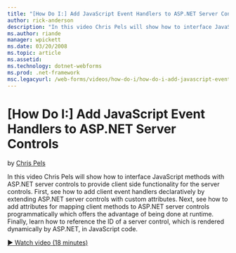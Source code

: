 ```yaml
---
title: "[How Do I:] Add JavaScript Event Handlers to ASP.NET Server Controls | Microsoft Docs"
author: rick-anderson
description: "In this video Chris Pels will show how to interface JavaScript methods with ASP.NET server controls to provide client side functionality for the server contr..."
ms.author: riande
manager: wpickett
ms.date: 03/20/2008
ms.topic: article
ms.assetid: 
ms.technology: dotnet-webforms
ms.prod: .net-framework
msc.legacyurl: /web-forms/videos/how-do-i/how-do-i-add-javascript-event-handlers-to-aspnet-server-controls
---
```

[How Do I:] Add JavaScript Event Handlers to ASP.NET Server Controls
====================
by [Chris Pels](https://twitter.com/chrispels)

In this video Chris Pels will show how to interface JavaScript methods with ASP.NET server controls to provide client side functionality for the server controls. First, see how to add client event handlers declaratively by extending ASP.NET server controls with custom attributes. Next, see how to add attributes for mapping client methods to ASP.NET server controls programmatically which offers the advantage of being done at runtime. Finally, learn how to reference the ID of a server control, which is rendered dynamically by ASP.NET, in JavaScript code.

[&#9654; Watch video (18 minutes)](https://channel9.msdn.com/Blogs/ASP-NET-Site-Videos/how-do-i-add-javascript-event-handlers-to-aspnet-server-controls)